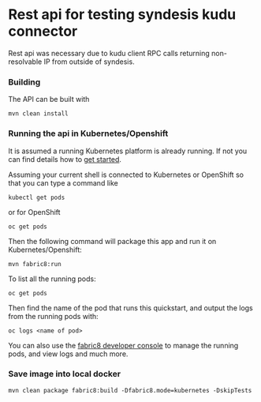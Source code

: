 # Rest api for testing syndesis kudu connector

Rest api was necessary due to kudu client RPC calls returning non-resolvable IP from outside of syndesis.

### Building

The API can be built with

    mvn clean install

### Running the api in Kubernetes/Openshift

It is assumed a running Kubernetes platform is already running. If not you can find details how to [get started](http://fabric8.io/guide/getStarted/index.html).

Assuming your current shell is connected to Kubernetes or OpenShift so that you can type a command like

```
kubectl get pods
```

or for OpenShift

```
oc get pods
```

Then the following command will package this app and run it on Kubernetes/Openshift:

```
mvn fabric8:run
```

To list all the running pods:

    oc get pods

Then find the name of the pod that runs this quickstart, and output the logs from the running pods with:

    oc logs <name of pod>

You can also use the [fabric8 developer console](http://fabric8.io/guide/console.html) to manage the running pods, and view logs and much more.

### Save image into local docker

```
mvn clean package fabric8:build -Dfabric8.mode=kubernetes -DskipTests
```
